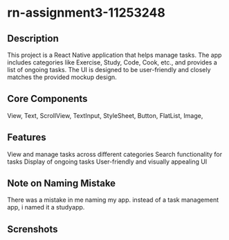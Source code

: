 # rn-assignment3-11253248

## Description

This project is a React Native application that helps manage tasks. The app includes categories like Exercise, Study, Code, Cook, etc., and provides a list of ongoing tasks. The UI is designed to be user-friendly and closely matches the provided mockup design.

## Core Components

View,
Text,
ScrollView,
TextInput,
StyleSheet,
Button,
FlatList,
Image,

## Features

View and manage tasks across different categories
Search functionality for tasks
Display of ongoing tasks
User-friendly and visually appealing UI

## Note on Naming Mistake

There was a mistake in me naming my app. instead of a task management app, i named it a studyapp.

## Screnshots
